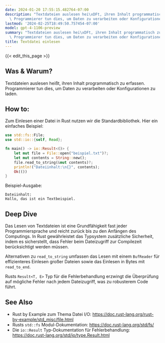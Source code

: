 ```yaml
---
date: 2024-01-20 17:55:15.482764-07:00
description: "Textdateien auslesen hei\xDFt, ihren Inhalt programmatisch zu erfassen.\
  \ Programmierer tun dies, um Daten zu verarbeiten oder Konfigurationen zu laden."
lastmod: '2024-02-25T18:49:50.757454-07:00'
model: gpt-4-1106-preview
summary: "Textdateien auslesen hei\xDFt, ihren Inhalt programmatisch zu erfassen.\
  \ Programmierer tun dies, um Daten zu verarbeiten oder Konfigurationen zu laden."
title: Textdatei einlesen
---
```


{{< edit_this_page >}}

## Was & Warum?
Textdateien auslesen heißt, ihren Inhalt programmatisch zu erfassen. Programmierer tun dies, um Daten zu verarbeiten oder Konfigurationen zu laden.

## How to:
Zum Einlesen einer Datei in Rust nutzen wir die Standardbibliothek. Hier ein einfaches Beispiel:

```Rust
use std::fs::File;
use std::io::{self, Read};

fn main() -> io::Result<()> {
    let mut file = File::open("beispiel.txt")?;
    let mut contents = String::new();
    file.read_to_string(&mut contents)?;
    println!("Dateiinhalt:\n{}", contents);
    Ok(())
}
```
Beispiel-Ausgabe:

```
Dateiinhalt:
Hallo, das ist ein Textbeispiel.
```

## Deep Dive
Das Lesen von Textdateien ist eine Grundfähigkeit fast jeder Programmiersprache und reicht zurück bis zu den Anfängen des Computings. In Rust gewährleistet das Typsystem zusätzliche Sicherheit, indem es sicherstellt, dass Fehler beim Dateizugriff zur Compilezeit berücksichtigt werden müssen.

Alternativen zu `read_to_string` umfassen das Lesen mit einem `BufReader` für effizienteres Einlesen großer Dateien sowie das Einlesen in Bytes mit `read_to_end`.

Rusts `Result<T, E>` Typ für die Fehlerbehandlung erzwingt die Überprüfung auf mögliche Fehler nach jedem Dateizugriff, was zu robusterem Code führt.

## See Also
- Rust by Example zum Thema Datei I/O: https://doc.rust-lang.org/rust-by-example/std_misc/file.html
- Rusts `std::fs` Modul-Dokumentation: https://doc.rust-lang.org/std/fs/
- Die `io::Result` Typ-Dokumentation für Fehlerbehandlung: https://doc.rust-lang.org/std/io/type.Result.html
